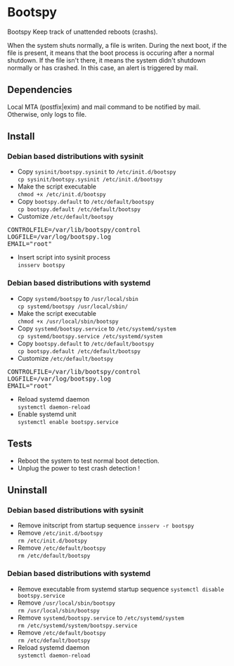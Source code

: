 # Bootspy

Bootspy Keep track of unattended reboots (crashs).

When the system shuts normally, a file is writen. During the next boot, if the
file is present, it means that the boot process is occuring after a normal
shutdown. If the file isn't there, it means the system didn't shutdown normally
or has crashed. In this case, an alert is triggered by mail.

## Dependencies

Local MTA (postfix|exim) and mail command to be notified by mail. Otherwise,
only logs to file.

## Install

### Debian based distributions with sysinit

- Copy `sysinit/bootspy.sysinit` to `/etc/init.d/bootspy`  
`cp sysinit/bootspy.sysinit /etc/init.d/bootspy`
- Make the script executable  
`chmod +x /etc/init.d/bootspy`
- Copy `bootspy.default` to `/etc/default/bootspy`  
`cp bootspy.default /etc/default/bootspy`
- Customize `/etc/default/bootspy`  
<pre>
CONTROLFILE=/var/lib/bootspy/control
LOGFILE=/var/log/bootspy.log
EMAIL="root"
</pre>
- Insert script into sysinit process  
`insserv bootspy`

### Debian based distributions with systemd

- Copy `systemd/bootspy` to `/usr/local/sbin`  
`cp systemd/bootspy /usr/local/sbin/`
- Make the script executable  
`chmod +x /usr/local/sbin/bootspy`
- Copy `systemd/bootspy.service` to `/etc/systemd/system`  
`cp systemd/bootspy.service /etc/systemd/system`
- Copy `bootspy.default` to `/etc/default/bootspy`  
`cp bootspy.default /etc/default/bootspy`
- Customize `/etc/default/bootspy`  
<pre>
CONTROLFILE=/var/lib/bootspy/control
LOGFILE=/var/log/bootspy.log
EMAIL="root"
</pre>
- Reload systemd daemon  
`systemctl daemon-reload`
- Enable systemd unit  
`systemctl enable bootspy.service`

## Tests

- Reboot the system to test normal boot detection.
- Unplug the power to test crash detection !

## Uninstall

### Debian based distributions with sysinit

- Remove initscript from startup sequence
`insserv -r bootspy`
- Remove `/etc/init.d/bootspy`  
`rm /etc/init.d/bootspy`
- Remove `/etc/default/bootspy`  
`rm /etc/default/bootspy`

### Debian based distributions with systemd

- Remove executable from systemd startup sequence
`systemctl disable bootspy.service`
- Remove `/usr/local/sbin/bootspy`  
`rm /usr/local/sbin/bootspy`
- Remove `systemd/bootspy.service` to `/etc/systemd/system`  
`rm /etc/systemd/system/bootspy.service`
- Remove `/etc/default/bootspy`  
`rm /etc/default/bootspy`
- Reload systemd daemon  
`systemctl daemon-reload`

